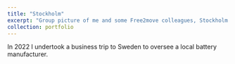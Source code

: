 ```yaml
---
title: "Stockholm"
excerpt: "Group picture of me and some Free2move colleagues, Stockholm 2022<br/><img src='/images/stockholm2022.jpg'>"
collection: portfolio
---
```


In 2022 I undertook a business trip to Sweden to oversee a local battery manufacturer.